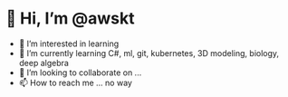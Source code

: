 <!--
### Hi there 👋
**awskt/awskt** is a ✨ _special_ ✨ repository because its `README.md` (this file) appears on your GitHub profile.

Here are some ideas to get you started:

- 🔭 I’m currently working on ...
- 🌱 I’m currently learning ...
- 👯 I’m looking to collaborate on ...
- 🤔 I’m looking for help with ...
- 💬 Ask me about ...
- 📫 How to reach me: ...
- 😄 Pronouns: ...
- ⚡ Fun fact: ...
-->
# 👋 Hi, I’m @awskt
- 👀 I’m interested in learning
- 🌱 I’m currently learning C#, ml, git, kubernetes, 3D modeling, biology, deep algebra
- 💞️ I’m looking to collaborate on ...
- 📫 How to reach me ... no way

<!---
awskt/awskt is a ✨ special ✨ repository because its `README.md` (this file) appears on your GitHub profile.
You can click the Preview link to take a look at your changes.
--->
